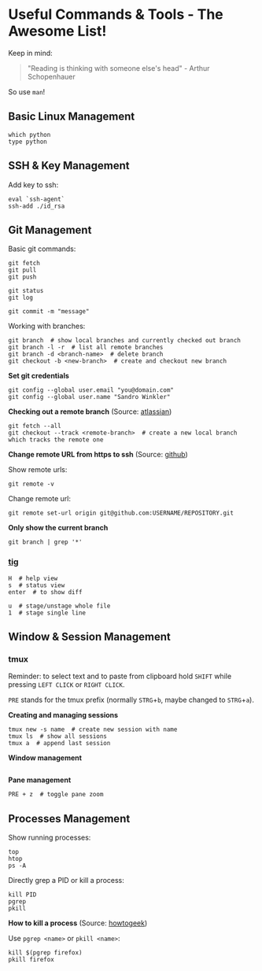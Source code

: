 # Useful Commands & Tools - The Awesome List!

Keep in mind: 

> "Reading is thinking with someone else's head" - Arthur Schopenhauer

So use `man`!

## Basic Linux Management

```
which python
type python
```

## SSH & Key Management

Add key to ssh:

```
eval `ssh-agent`
ssh-add ./id_rsa
```

## Git Management

Basic git commands:

```
git fetch
git pull
git push

git status
git log

git commit -m "message"
```

Working with branches:

```
git branch  # show local branches and currently checked out branch
git branch -l -r  # list all remote branches
git branch -d <branch-name>  # delete branch
git checkout -b <new-branch>  # create and checkout new branch
```

**Set git credentials**

```
git config --global user.email "you@domain.com"
git config --global user.name "Sandro Winkler"
```

**Checking out a remote branch** (Source: [atlassian](https://www.atlassian.com/git/tutorials/using-branches/git-checkout))

```
git fetch --all
git checkout --track <remote-branch>  # create a new local branch which tracks the remote one
```

**Change remote URL from https to ssh** (Source: [github](https://help.github.com/en/github/using-git/changing-a-remotes-url))

Show remote urls:

```
git remote -v
```

Change remote url:

```
git remote set-url origin git@github.com:USERNAME/REPOSITORY.git
```

**Only show the current branch**

```
git branch | grep '*'
```

### [tig](https://jonas.github.io/tig/)

```
H  # help view
s  # status view
enter  # to show diff

u  # stage/unstage whole file
1  # stage single line
```

## Window & Session Management

### tmux

Reminder: to select text and to paste from clipboard hold `SHIFT` while pressing `LEFT CLICK` or `RIGHT CLICK`.

`PRE` stands for the tmux prefix (normally `STRG`+`b`, maybe changed to `STRG`+`a`).

**Creating and managing sessions**

```
tmux new -s name  # create new session with name
tmux ls  # show all sessions
tmux a  # append last session
```

**Window management**

```
```

**Pane management**

```
PRE + z  # toggle pane zoom
```


## Processes Management

Show running processes:

```
top
htop
ps -A
```

Directly grep a PID or kill a process:

```
kill PID
pgrep
pkill
```

**How to kill a process** (Source: [howtogeek](https://www.howtogeek.com/107217/how-to-manage-processes-from-the-linux-terminal-10-commands-you-need-to-know/))

Use `pgrep <name>` or `pkill <name>`:

```
kill $(pgrep firefox)
pkill firefox
```

